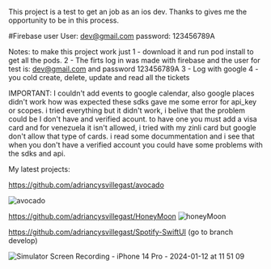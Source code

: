 This project is a test to get an job as an ios dev.
Thanks to gives me the opportunity to be in this process.

#Firebase user
User: dev@gmail.com
password: 123456789A

Notes: to make this project work just
1 - download it and run pod install to get all the pods.
2 - The firts log in was made with firebase and the user for test is: dev@gmail.com and password 123456789A
3 - Log with google 
4 - you cold create, delete, update and read all the tickets

IMPORTANT:
I couldn't add events to google calendar, also google places didn't work how was expected these sdks gave me some error for api_key or scopes. 
i tried everything but it didn't work, i belive that the problem could be I don't have and verified acount. 
to have one you must add a visa card and for venezuela it isn't allowed, i tried with my zinli card but google don't allow that type of cards.
i read some docummentation and i see that when you don't have a verified account you could have some problems with the sdks and api.


My latest projects:

https://github.com/adriancysvillegast/avocado

![avocado](https://github.com/adriancysvillegast/ISU-App/assets/81894293/b3439de3-6d14-4ce1-95ed-0823c813fd86)


https://github.com/adriancysvillegast/HoneyMoon
![honeyMoon](https://github.com/adriancysvillegast/ISU-App/assets/81894293/f1ecefe2-55d5-4467-b000-2e0b3e6310b6)

https://github.com/adriancysvillegast/Spotify-SwiftUI (go to branch develop)

![Simulator Screen Recording - iPhone 14 Pro - 2024-01-12 at 11 51 09](https://github.com/adriancysvillegast/ISU-App/assets/81894293/bb5903e2-9f96-4e89-ae04-556236caa0bb)







